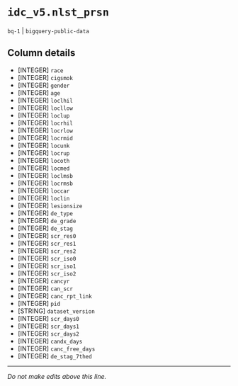 # `idc_v5.nlst_prsn`
`bq-1` | `bigquery-public-data`

## Column details
* [INTEGER]   `race`
* [INTEGER]   `cigsmok`
* [INTEGER]   `gender`
* [INTEGER]   `age`
* [INTEGER]   `loclhil`
* [INTEGER]   `locllow`
* [INTEGER]   `loclup`
* [INTEGER]   `locrhil`
* [INTEGER]   `locrlow`
* [INTEGER]   `locrmid`
* [INTEGER]   `locunk`
* [INTEGER]   `locrup`
* [INTEGER]   `locoth`
* [INTEGER]   `locmed`
* [INTEGER]   `loclmsb`
* [INTEGER]   `locrmsb`
* [INTEGER]   `loccar`
* [INTEGER]   `loclin`
* [INTEGER]   `lesionsize`
* [INTEGER]   `de_type`
* [INTEGER]   `de_grade`
* [INTEGER]   `de_stag`
* [INTEGER]   `scr_res0`
* [INTEGER]   `scr_res1`
* [INTEGER]   `scr_res2`
* [INTEGER]   `scr_iso0`
* [INTEGER]   `scr_iso1`
* [INTEGER]   `scr_iso2`
* [INTEGER]   `cancyr`
* [INTEGER]   `can_scr`
* [INTEGER]   `canc_rpt_link`
* [INTEGER]   `pid`
* [STRING]    `dataset_version`
* [INTEGER]   `scr_days0`
* [INTEGER]   `scr_days1`
* [INTEGER]   `scr_days2`
* [INTEGER]   `candx_days`
* [INTEGER]   `canc_free_days`
* [INTEGER]   `de_stag_7thed`

-------------------------------------------------------------------------------
*Do not make edits above this line.*
